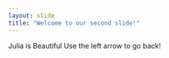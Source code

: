 ```yaml
---
layout: slide
title: "Welcome to our second slide!"
---
```

Julia is Beautiful
Use the left arrow to go back!
